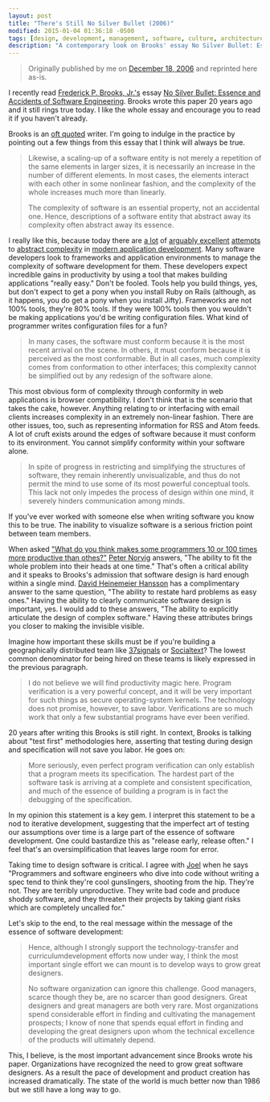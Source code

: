 ```yaml
---
layout: post
title: "There's Still No Silver Bullet (2006)"
modified: 2015-01-04 01:36:18 -0500
tags: [design, development, management, software, culture, architecture]
description: "A contemporary look on Brooks' essay No Silver Bullet: Essence and Accidents of Software Engineering"
---
```


> Originally published by me on [December 18, 2006](https://web.archive.org/web/20070729012936/http://blog.caseywest.com/2006/12/theres_still_no_silver_bullet_1.html) and reprinted here as-is.

[brooks]: http://en.wikipedia.org/wiki/Fred_Brooks
[essay]: http://faculty.salisbury.edu/~xswang/Research/Papers/SERelated/no-silver-bullet.pdf
[quoted]: http://www.brainyquote.com/quotes/authors/f/frederick_p_brooks_jr.html
[rails]: http://www.rubyonrails.org/
[django]: http://www.djangoproject.com/
[turbogears]: http://www.turbogears.org/
[jifty]: http://jifty.org/
[ning]: http://www.ning.com/
[productive]: https://web.archive.org/web/20070712044136/http://www.stifflog.com//2006//10//16//stiff-asks-great-programmers-answer//
[norvig]: http://norvig.com/
[dhh]: http://www.loudthinking.com/
[37signals]: http://37signals.com
[socialtext]: http://socialtext.com
[joel]: http://www.joelonsoftware.com/articles/fog0000000036.html

I recently read [Frederick P. Brooks, Jr.'s][brooks] essay [No Silver Bullet: Essence and Accidents of Software Engineering][essay]. Brooks wrote this paper 20 years ago and it still rings true today. I like the whole essay and encourage you to read it if you haven't already.

Brooks is an [oft quoted][quoted] writer. I'm going to indulge in the practice by pointing out a few things from this essay that I think will always be true.

> Likewise, a scaling-up of a software entity is not merely a repetition of the same elements in larger sizes, it is necessarily an increase in the number of different elements. In most cases, the elements interact with each other in some nonlinear fashion, and the complexity of the whole increases much more than linearly.
> 
> The complexity of software is an essential property, not an accidental one. Hence, descriptions of a software entity that abstract away its complexity often abstract away its essence.

I really like this, because today there are [a lot][rails] of [arguably excellent][django] [attempts][turbogears] to [abstract complexity][jifty] in [modern application development][ning]. Many software developers look to frameworks and application environments to manage the complexity of software development for them. These developers expect incredible gains in productivity by using a tool that makes building applications "really easy." Don't be fooled. Tools help you build things, yes, but don't expect to get a pony when you install Ruby on Rails (although, as it happens, you do get a pony when you install Jifty). Frameworks are not 100% tools, they're 80% tools. If they were 100% tools then you wouldn't be making applications you'd be writing configuration files. What kind of programmer writes configuration files for a fun?

> In many cases, the software must conform because it is the most recent arrival on the scene. In others, it must conform because it is perceived as the most conformable. But in all cases, much complexity comes from conformation to other interfaces; this complexity cannot be simplified out by any redesign of the software alone.

This most obvious form of complexity through conformity in web applications is browser compatibility. I don't think that is the scenario that takes the cake, however. Anything relating to or interfacing with email clients increases complexity in an extremely non-linear fashion. There are other issues, too, such as representing information for RSS and Atom feeds. A lot of cruft exists around the edges of software because it must conform to its environment. You cannot simplify conformity within your software alone.

> In spite of progress in restricting and simplifying the structures of software, they remain inherently unvisualizable, and thus do not permit the mind to use some of its most powerful conceptual tools. This lack not only impedes the process of design within one mind, it severely hinders communication among minds.

If you've ever worked with someone else when writing software you know this to be true. The inability to visualize software is a serious friction point between team members.

When asked ["What do you think makes some programmers 10 or 100 times more productive than othes?"][productive] [Peter Norvig][norvig] answers, "The ability to fit the whole problem into their heads at one time." That's often a critical ability and it speaks to Brooks's admission that software design is hard enough within a single mind. [David Heinemeier Hansson][dhh] has a complimentary answer to the same question, "The ability to restate hard problems as easy ones." Having the ability to clearly communicate software design is important, yes. I would add to these answers, "The ability to explicitly articulate the design of complex software." Having these attributes brings you closer to making the invisible visible.

Imagine how important these skills must be if you're building a geographically distributed team like [37signals] or [Socialtext]? The lowest common denominator for being hired on these teams is likely expressed in the previous paragraph.

> I do not believe we will find productivity magic here. Program verification is a very powerful concept, and it will be very important for such things as secure operating-system kernels. The technology does not promise, however, to save labor. Verifications are so much work that only a few substantial programs have ever been verified.

20 years after writing this Brooks is still right. In context, Brooks is talking about "test first" methodologies here, asserting that testing during design and specification will not save you labor. He goes on:

> More seriously, even perfect program verification can only establish that a program meets its specification. The hardest part of the software task is arriving at a complete and consistent specification, and much of the essence of building a program is in fact the debugging of the specification.

In my opinion this statement is a key gem. I interpret this statement to be a nod to iterative development, suggesting that the imperfect art of testing our assumptions over time is a large part of the essence of software development. One could bastardize this as "release early, release often." I feel that's an oversimplification that leaves large room for error.

Taking time to design software is critical. I agree with [Joel] when he says "Programmers and software engineers who dive into code without writing a spec tend to think they're cool gunslingers, shooting from the hip. They're not. They are terribly unproductive. They write bad code and produce shoddy software, and they threaten their projects by taking giant risks which are completely uncalled for."

Let's skip to the end, to the real message within the message of the essence of software development:

> Hence, although I strongly support the technology-transfer and curriculumdevelopment efforts now under way, I think the most important single effort we can mount is to develop ways to grow great designers.
> 
> No software organization can ignore this challenge. Good managers, scarce though they be, are no scarcer than good designers. Great designers and great managers are both very rare. Most organizations spend considerable effort in finding and cultivating the management prospects; I know of none that spends equal effort in finding and developing the great designers upon whom the technical excellence of the products will ultimately depend.

This, I believe, is the most important advancement since Brooks wrote his paper. Organizations have recognized the need to grow great software designers. As a result the pace of development and product creation has increased dramatically. The state of the world is much better now than 1986 but we still have a long way to go.
